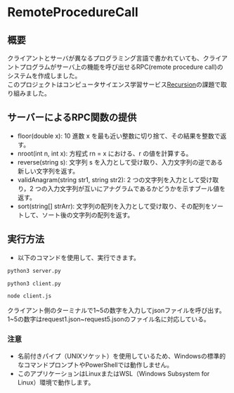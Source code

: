 # RemoteProcedureCall

## 概要

クライアントとサーバが異なるプログラミング言語で書かれていても、クライアントプログラムがサーバ上の機能を呼び出せるRPC(remote procedure call)のシステムを作成しました。<br>
このプロジェクトはコンピュータサイエンス学習サービス[Recursion](https://recursion.example.com)の課題で取り組みました。


## サーバーによるRPC関数の提供

- floor(double x): 10 進数 x を最も近い整数に切り捨て、その結果を整数で返す。
- nroot(int n, int x): 方程式 rn = x における、r の値を計算する。
- reverse(string s): 文字列 s を入力として受け取り、入力文字列の逆である新しい文字列を返す。
- validAnagram(string str1, string str2): 2 つの文字列を入力として受け取り，2 つの入力文字列が互いにアナグラムであるかどうかを示すブール値を返す。
- sort(string[] strArr): 文字列の配列を入力として受け取り、その配列をソートして、ソート後の文字列の配列を返す。


## 実行方法

- 以下のコマンドを使用して、実行できます。

```sh
python3 server.py
```
```sh
python3 client.py
```
```sh
node client.js
```
クライアント側のターミナルで1~5の数字を入力してjsonファイルを呼び出す。<br>
1~5の数字はrequest1.json~request5.jsonのファイル名に対応している。

### 注意
- 名前付きパイプ（UNIXソケット）を使用しているため、Windowsの標準的なコマンドプロンプトやPowerShellでは動作しません。
- このアプリケーションはLinuxまたはWSL（Windows Subsystem for Linux）環境で動作します。
